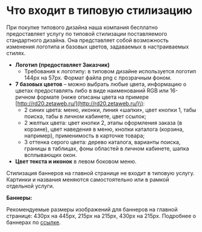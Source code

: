 # Что входит в типовую стилизацию

При покупке типового дизайна наша компания бесплатно предоставляет услугу по типовой стилизации поставляемого стандартного дизайна. Она представляет собой возможность изменения логотипа и базовых цветов, задаваемых в настраиваемых стилях.

* **Логотип \(предоставляет Заказчик\)**
  * Требования к логотипу: в типовом дизайне используется логотип 144px на 57px. Формат файла png с прозрачным фоном.
* **7 базовых цветов** – можно выбрать любые цвета, информацию о цветах предоставлять либо в виде наименований RGB или 16-ричном формате \(ниже описаны цвета на примере [http://rd20.zetaweb.ru/](http://rd20.zetaweb.ru/)\):
  * 2 синих цвета: меню, иконки, линия «шапки», цвет кнопки 1, табы поиска, табы в личном кабинете, цвет ссылок;
  * 2 желтых цвета: цвет кнопки 2, этапы оформления заказа \(в корзине\), цвет наведения в меню, кнопки каталога \(корзина, например\), применимость в карточке товара;
  * 3 оттенка серого цвета: дерево каталога, варианты поиска, границы в таблицах, фоны областей в личном кабинете, шапка всплывающих окон.
* **Цвет текста и иконок** в левом боковом меню.

Стилизация баннеров на главной странице не входит в типовую услугу. Картинки и названия меняются самостоятельно или в рамкой отдельной услуги.

**Баннеры:** 

Рекомендуемые размеры изображений для баннеров на главной странице: 430px на 445px, 215px на 215px, 430px на 215px. Подробнее о баннерах по [ссылке](../seo-i-upravlenie-kontentom/informacionnye-bloki-bannery-oprosy/bannery.md).

